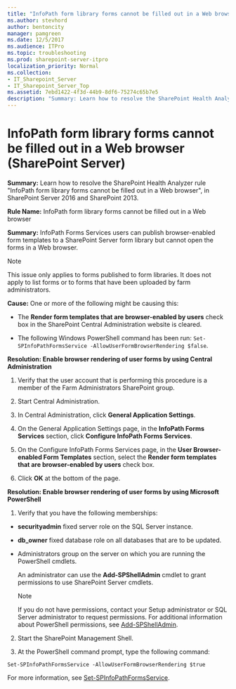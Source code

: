 ```yaml
---
title: "InfoPath form library forms cannot be filled out in a Web browser (SharePoint Server)"
ms.author: stevhord
author: bentoncity
manager: pamgreen
ms.date: 12/5/2017
ms.audience: ITPro
ms.topic: troubleshooting
ms.prod: sharepoint-server-itpro
localization_priority: Normal
ms.collection:
- IT_Sharepoint_Server
- IT_Sharepoint_Server_Top
ms.assetid: 7ebd1422-4f3d-44b9-8df6-75274c65b7e5
description: "Summary: Learn how to resolve the SharePoint Health Analyzer ruleInfoPath form library forms cannot be filled out in a Web browser, in SharePoint Server 2016 and SharePoint 2013."
---
```


# InfoPath form library forms cannot be filled out in a Web browser (SharePoint Server)

 **Summary:** Learn how to resolve the SharePoint Health Analyzer rule "InfoPath form library forms cannot be filled out in a Web browser", in SharePoint Server 2016 and SharePoint 2013. 
  
 **Rule Name:** InfoPath form library forms cannot be filled out in a Web browser 
  
 **Summary:** InfoPath Forms Services users can publish browser-enabled form templates to a SharePoint Server form library but cannot open the forms in a Web browser. 
  
> [!NOTE]
> This issue only applies to forms published to form libraries. It does not apply to list forms or to forms that have been uploaded by farm administrators. 
  
 **Cause:** One or more of the following might be causing this: 
  
- The **Render form templates that are browser-enabled by users** check box in the SharePoint Central Administration website is cleared. 
    
- The following Windows PowerShell command has been run:  `Set-SPInfoPathFormsService -AllowUserFormBrowserRendering $false`.
    
 **Resolution: Enable browser rendering of user forms by using Central Administration**
  
1. Verify that the user account that is performing this procedure is a member of the Farm Administrators SharePoint group. 
    
2. Start Central Administration.
    
3. In Central Administration, click **General Application Settings**.
    
4. On the General Application Settings page, in the **InfoPath Forms Services** section, click **Configure InfoPath Forms Services**.
    
5. On the Configure InfoPath Forms Services page, in the **User Browser-enabled Form Templates** section, select the **Render form templates that are browser-enabled by users** check box. 
    
6. Click **OK** at the bottom of the page. 
    
 **Resolution: Enable browser rendering of user forms by using Microsoft PowerShell**
  
1. Verify that you have the following memberships:
    
  - **securityadmin** fixed server role on the SQL Server instance. 
    
  - **db_owner** fixed database role on all databases that are to be updated. 
    
  - Administrators group on the server on which you are running the PowerShell cmdlets.
    
    An administrator can use the **Add-SPShellAdmin** cmdlet to grant permissions to use SharePoint Server cmdlets. 
    
    > [!NOTE]
    > If you do not have permissions, contact your Setup administrator or SQL Server administrator to request permissions. For additional information about PowerShell permissions, see [Add-SPShellAdmin](http://technet.microsoft.com/library/2ddfad84-7ca8-409e-878b-d09cb35ed4aa.aspx). 
  
2. Start the SharePoint Management Shell.
    
3. At the PowerShell command prompt, type the following command:
    
  ```
  Set-SPInfoPathFormsService -AllowUserFormBrowserRendering $true
  ```

For more information, see [Set-SPInfoPathFormsService](http://technet.microsoft.com/library/ac13cd00-c372-4159-943d-98c016c7e96a.aspx).
  


